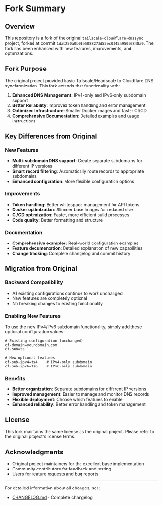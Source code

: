 # Fork Summary

## Overview

This repository is a fork of the original `tailscale-cloudflare-dnssync` project, forked at commit `1dab250a0b01e508827dd55ec0345a95036848a0`. The fork has been enhanced with new features, improvements, and optimizations.

## Fork Purpose

The original project provided basic Tailscale/Headscale to Cloudflare DNS synchronization. This fork extends that functionality with:

1. **Enhanced DNS Management**: IPv4-only and IPv6-only subdomain support
2. **Better Reliability**: Improved token handling and error management
3. **Optimized Infrastructure**: Smaller Docker images and faster CI/CD
4. **Comprehensive Documentation**: Detailed examples and usage instructions

## Key Differences from Original

### New Features
- **Multi-subdomain DNS support**: Create separate subdomains for different IP versions
- **Smart record filtering**: Automatically route records to appropriate subdomains
- **Enhanced configuration**: More flexible configuration options

### Improvements
- **Token handling**: Better whitespace management for API tokens
- **Docker optimization**: Slimmer base images for reduced size
- **CI/CD optimization**: Faster, more efficient build processes
- **Code quality**: Better formatting and structure

### Documentation
- **Comprehensive examples**: Real-world configuration examples
- **Feature documentation**: Detailed explanation of new capabilities
- **Change tracking**: Complete changelog and commit history

## Migration from Original

### Backward Compatibility
- All existing configurations continue to work unchanged
- New features are completely optional
- No breaking changes to existing functionality

### Enabling New Features
To use the new IPv4/IPv6 subdomain functionality, simply add these optional configuration values:

```env
# Existing configuration (unchanged)
cf-domain=yourdomain.com
cf-sub=ts

# New optional features
cf-sub-ipv4=ts4    # IPv4-only subdomain
cf-sub-ipv6=ts6    # IPv6-only subdomain
```

### Benefits
- **Better organization**: Separate subdomains for different IP versions
- **Improved management**: Easier to manage and monitor DNS records
- **Flexible deployment**: Choose which features to enable
- **Enhanced reliability**: Better error handling and token management

## License

This fork maintains the same license as the original project. Please refer to the original project's license terms.

## Acknowledgments

- Original project maintainers for the excellent base implementation
- Community contributors for feedback and testing
- Users for feature requests and bug reports

---

For detailed information about all changes, see:
- [CHANGELOG.md](CHANGELOG.md) - Complete changelog
